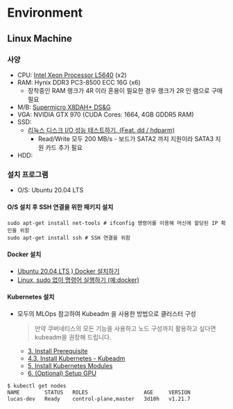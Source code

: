 # Environment

## Linux Machine

### 사양

* CPU: [Intel Xeon Processor L5640](https://ark.intel.com/content/www/kr/ko/ark/products/47926/intel-xeon-processor-l5640-12m-cache-2-26-ghz-5-86-gts-intel-qpi.html) (x2)
* RAM: Hynix DDR3 PC3-8500 ECC 16G (x6)
  * 장착중인 RAM 랭크가 4R 이라 혼용이 필요한 경우 랭크가 2R 인 램으로 구매 필요
* M/B: [Supermicro X8DAH+ DS&G](https://www.supermicro.com/products/motherboard/QPI/5500/X8DAH_.cfm)
* VGA: NVIDIA GTX 970 (CUDA Cores: 1664, 4GB GDDR5 RAM)
* SSD:
  * [리눅스 디스크 I/O 성능 테스트하기. (Feat. dd / hdparm)](https://svrforum.com/os/112595)
    * Read/Write 모두 200 MB/s - 보드가 SATA2 까지 지원이라 SATA3 지원 카드 추가 필요
* HDD:

### 설치 프로그램

* O/S: Ubuntu 20.04 LTS

#### O/S 설치 후 SSH 연결을 위한 패키지 설치

```shell
sudo apt-get install net-tools # ifconfig 명령어를 이용해 머신에 할당된 IP 확인을 위함
sudo apt-get install ssh # SSH 연결을 위함
```

#### Docker 설치

* [Ubuntu 20.04 LTS ) Docker 설치하기](https://shanepark.tistory.com/237)
* [Linux, sudo 없이 명령어 실행하기 (예:docker)](https://shanepark.tistory.com/250)

#### Kubernetes 설치

* 모두의 MLOps 참고하여 Kubeadm 을 사용한 방법으로 클러스터 구성
  > 만약 쿠버네티스의 모든 기능을 사용하고 노드 구성까지 활용하고 싶다면 kubeadm을 권장해 드립니다.
  * [3. Install Prerequisite](https://mlops-for-all.github.io/docs/setup-kubernetes/install-prerequisite/)
  * [4.3. Install Kubernetes - Kubeadm](https://mlops-for-all.github.io/docs/setup-kubernetes/kubernetes-with-kubeadm/)
  * [5. Install Kubernetes Modules](https://mlops-for-all.github.io/docs/setup-kubernetes/install-kubernetes-module/)
  * [6. (Optional) Setup GPU](https://mlops-for-all.github.io/docs/setup-kubernetes/setup-nvidia-gpu/)

```bash
$ kubectl get nodes
NAME        STATUS   ROLES                  AGE     VERSION
lucas-dev   Ready    control-plane,master   3d10h   v1.21.7
```

